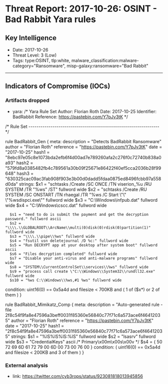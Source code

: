 # Threat Report: 2017-10-26: OSINT - Bad Rabbit Yara rules


## Key Intelligence
* Date: 2017-10-26
* Threat Level: 3 (Low)
* Tags: type:OSINT, tlp:white, malware_classification:malware-category="Ransomware", misp-galaxy:ransomware="Bad Rabbit"

---

## Indicators of Compromise (IOCs)
### Artifacts dropped
* yara: /*
   Yara Rule Set
   Author: Florian Roth
   Date: 2017-10-25
   Identifier: BadRabbit
   Reference: https://pastebin.com/Y7pJv3tK
*/

/* Rule Set ----------------------------------------------------------------- */

rule BadRabbit_Gen {
   meta:
      description = "Detects BadRabbit Ransomware"
      author = "Florian Roth"
      reference = "https://pastebin.com/Y7pJv3tK"
      date = "2017-10-25"
      hash1 = "8ebc97e05c8e1073bda2efb6f4d00ad7e789260afa2c276f0c72740b838a0a93"
      hash2 = "579fd8a0385482fb4c789561a30b09f25671e86422f40ef5cca2036b28f99648"
      hash3 = "630325cac09ac3fab908f903e3b00d0dadd5fdaa0875ed8496fcbb97a558d0da"
   strings:
      $x1 = "schtasks /Create /SC ONCE /TN viserion_%u /RU SYSTEM /TR \"%ws\" /ST" fullword wide
      $x2 = "schtasks /Create /RU SYSTEM /SC ONSTART /TN rhaegal /TR \"%ws /C Start \\\"\\\" \\\"%wsdispci.exe\\\"" fullword wide
      $x3 = "C:\\Windows\\infpub.dat" fullword wide
      $x4 = "C:\\Windows\\cscc.dat" fullword wide

      $s1 = "need to do is submit the payment and get the decryption password." fullword ascii
      $s2 = "\\\\.\\GLOBALROOT\\ArcName\\multi(0)disk(0)rdisk(0)partition(1)" fullword wide
      $s3 = "\\\\.\\pipe\\%ws" fullword wide
      $s4 = "fsutil usn deletejournal /D %c:" fullword wide
      $s5 = "Run DECRYPT app at your desktop after system boot" fullword ascii
      $s6 = "Files decryption completed" fullword wide
      $s7 = "Disable your anti-virus and anti-malware programs" fullword wide
      $s8 = "SYSTEM\\CurrentControlSet\\services\\%ws" fullword wide
      $s9 = "process call create \"C:\\Windows\\System32\\rundll32.exe" fullword wide
      $s10 = "%ws C:\\Windows\\%ws,#1 %ws" fullword wide
   condition:
      uint16(0) == 0x5a4d and filesize < 700KB and ( 1 of ($x*) or 2 of them )
}

rule BadRabbit_Mimikatz_Comp {
   meta:
      description = "Auto-generated rule - file 2f8c54f9fa8e47596a3beff0031f85360e56840c77f71c6a573ace6f46412035"
      author = "Florian Roth"
      reference = "https://pastebin.com/Y7pJv3tK"
      date = "2017-10-25"
      hash1 = "2f8c54f9fa8e47596a3beff0031f85360e56840c77f71c6a573ace6f46412035"
   strings:
      $s1 = "%lS%lS%lS:%lS" fullword wide
      $s2 = "lsasrv" fullword wide
      $s3 = "CredentialKeys" ascii
      /* Primary\x00m\x00s\x00v */
      $s4 = { 50 72 69 6D 61 72 79 00 6D 00 73 00 76 00 }
   condition:
      ( uint16(0) == 0x5a4d and filesize < 200KB and 3 of them )
}

### External analysis
* link: https://twitter.com/cyb3rops/status/923081818013945856
